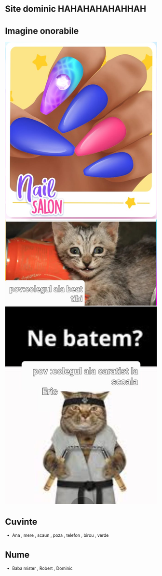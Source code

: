 # Site dominic HAHAHAHAHAHHAH

# Imagine onorabile
![Alt text](1000002485.jpg?raw=true)
![Alt text](gg.jpg?raw=true)
![Alt text](dd.jpg?raw=true)

# Cuvinte
- Ana , mere , scaun , poza , telefon , birou , verde

# Nume
- Baba mister , Robert , Dominic

  

